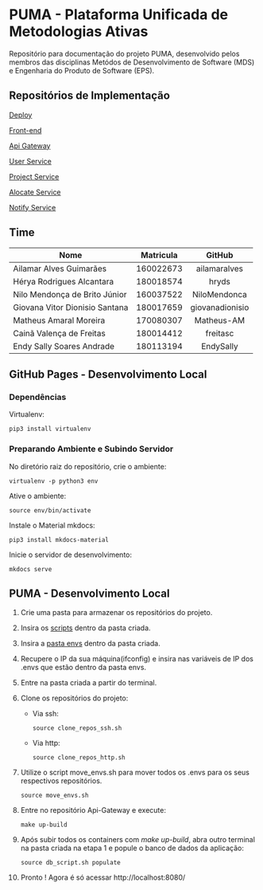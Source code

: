 # PUMA - Plataforma Unificada de Metodologias Ativas

Repositório para documentação do projeto PUMA, desenvolvido pelos membros das disciplinas Metódos de Desenvolvimento de Software (MDS) e Engenharia do Produto de Software (EPS).

## Repositórios de Implementação

[Deploy](https://github.com/fga-eps-mds/2022-2-PUMA-Deploy)

[Front-end](https://github.com/fga-eps-mds/2022-2-PUMA-Frontend)

[Api Gateway](https://github.com/fga-eps-mds/2022-2-PUMA-ApiGateway)

[User Service](https://github.com/fga-eps-mds/2022-2-PUMA-UserService)

[Project Service](https://github.com/fga-eps-mds/2022-2-PUMA-ProjectService)

[Alocate Service](https://github.com/fga-eps-mds/2022-2-PUMA-AlocateService)

[Notify Service](https://github.com/fga-eps-mds/2022-2-PUMA-NotifyService)

## Time

**Nome** | **Matricula** | **GitHub**
---------|:-------------:|:----------:
Ailamar Alves Guimarães | 160022673 | ailamaralves
Hérya Rodrigues Alcantara | 180018574 | hryds
Nilo Mendonça de Brito Júnior | 160037522 | NiloMendonca
Giovana Vitor Dionisio Santana | 180017659 | giovanadionisio
Matheus Amaral Moreira | 170080307 | Matheus-AM
Cainã Valença de Freitas | 180014412 | freitasc
Endy Sally Soares Andrade | 180113194 | EndySally


## GitHub Pages - Desenvolvimento Local

### Dependências

Virtualenv:
```console
pip3 install virtualenv
```

### Preparando Ambiente e Subindo Servidor

No diretório raiz do repositório, crie o ambiente:
```console
virtualenv -p python3 env
```

Ative o ambiente:

```console
source env/bin/activate
```

Instale o Material mkdocs:
```console
pip3 install mkdocs-material
```

Inicie o servidor de desenvolvimento:
```console
mkdocs serve
```

## PUMA - Desenvolvimento Local

1. Crie uma pasta para armazenar os repositórios do projeto.

2. Insira os [scripts](https://drive.google.com/drive/folders/1wRGu2UhdBWqF0a4_mn06Sy9zpkr5nD4J?usp=sharing) dentro da pasta criada.

3. Insira a [pasta envs](https://drive.google.com/drive/folders/1646i9WbxI-bXx9_VfGPFR_2DCDmmwVe2?usp=sharing) dentro da pasta criada.

4. Recupere o IP da sua máquina(ifconfig) e insira nas variáveis de IP dos .envs que estão dentro da pasta envs.

5. Entre na pasta criada a partir do terminal.

6. Clone os repositórios do projeto:
   - Via ssh:
        ```console
        source clone_repos_ssh.sh
        ```

   - Via http:
        ```console
        source clone_repos_http.sh
        ```

7. Utilize o script move_envs.sh para mover todos os .envs para os seus respectivos repositórios.
    ```console
    source move_envs.sh
    ```

8. Entre no repositório Api-Gateway e execute:
    ```console
    make up-build
    ```

9. Após subir todos os containers com _make up-build_, abra outro terminal na pasta criada na etapa 1 e popule o banco de dados da aplicação:
    ```console
    source db_script.sh populate
    ```

10.   Pronto ! Agora é só acessar http://localhost:8080/
